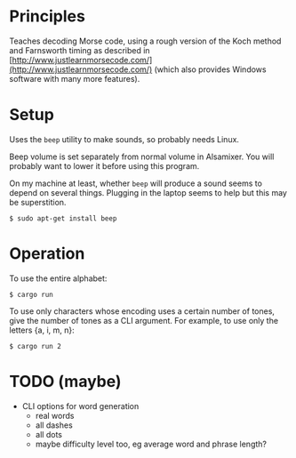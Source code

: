# Principles

Teaches decoding Morse code, using a rough version of the Koch method and Farnsworth timing as described in [http://www.justlearnmorsecode.com/](http://www.justlearnmorsecode.com/) (which also provides Windows software with many more features).

# Setup

Uses the `beep` utility to make sounds, so probably needs Linux.

Beep volume is set separately from normal volume in Alsamixer. You will probably want to lower it before using this program.

On my machine at least, whether `beep` will produce a sound seems to depend on several things. Plugging in the laptop seems to help but this may be superstition.

```
$ sudo apt-get install beep
```

# Operation

To use the entire alphabet:

```
$ cargo run
```

To use only characters whose encoding uses a certain number of tones, give the number of tones as a CLI argument. For example, to use only the letters {a, i, m, n}:

```
$ cargo run 2
```

# TODO (maybe)

* CLI options for word generation
  * real words
  * all dashes
  * all dots
  * maybe difficulty level too, eg average word and phrase length?
